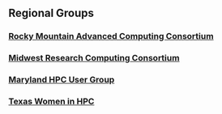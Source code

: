 ## Regional Groups

### [Rocky Mountain Advanced Computing Consortium](http://rmacc.org/)
### [Midwest Research Computing Consortium](https://midwestresearchcomputing.org)
### [Maryland HPC User Group](https://www.mdhpcusergroup.com/)
### [Texas Women in HPC](https://www.txwomeninhpc.org/)
